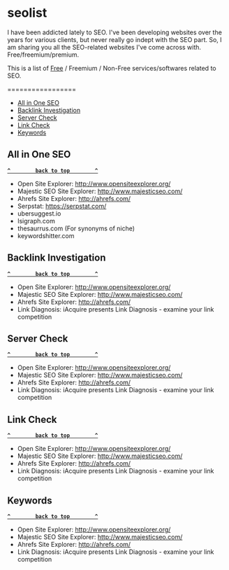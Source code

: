 # seolist

I have been addicted lately to SEO. I've been developing websites over the years for various clients, but never really go indept with the SEO part. So, I am sharing you all the SEO-related websites I've come across with. Free/freemium/premium. 

This is a list of [Free](https://en.wikipedia.org/wiki/Free_software) / Freemium / Non-Free services/softwares related to SEO.

=================

  - [All in One SEO](#all-in-one-seo)
  - [Backlink Investigation](#backlink-investigation)
  - [Server Check](#server-check)
  - [Link Check](#link-check)
  - [Keywords](#keywords)
  
  <!-- BEGIN SOFTWARE LIST -->
  
  
## All in One SEO

**[`^        back to top        ^`](#)**


* Open Site Explorer: http://www.opensiteexplorer.org/
* Majestic SEO Site Explorer: http://www.majesticseo.com/
* Ahrefs Site Explorer: http://ahrefs.com/
* Serpstat: https://serpstat.com/
* ubersuggest.io
* lsigraph.com
* thesaurrus.com (For synonyms of niche)
* keywordshitter.com


## Backlink Investigation

**[`^        back to top        ^`](#)**


* Open Site Explorer: http://www.opensiteexplorer.org/
* Majestic SEO Site Explorer: http://www.majesticseo.com/
* Ahrefs Site Explorer: http://ahrefs.com/
* Link Diagnosis: iAcquire presents Link Diagnosis - examine your link competition


## Server Check

**[`^        back to top        ^`](#)**


* Open Site Explorer: http://www.opensiteexplorer.org/
* Majestic SEO Site Explorer: http://www.majesticseo.com/
* Ahrefs Site Explorer: http://ahrefs.com/
* Link Diagnosis: iAcquire presents Link Diagnosis - examine your link competition

## Link Check

**[`^        back to top        ^`](#)**


* Open Site Explorer: http://www.opensiteexplorer.org/
* Majestic SEO Site Explorer: http://www.majesticseo.com/
* Ahrefs Site Explorer: http://ahrefs.com/
* Link Diagnosis: iAcquire presents Link Diagnosis - examine your link competition

## Keywords

**[`^        back to top        ^`](#)**


* Open Site Explorer: http://www.opensiteexplorer.org/
* Majestic SEO Site Explorer: http://www.majesticseo.com/
* Ahrefs Site Explorer: http://ahrefs.com/
* Link Diagnosis: iAcquire presents Link Diagnosis - examine your link competition
